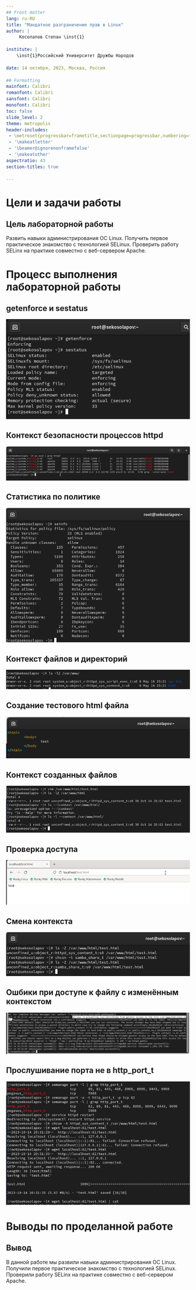 ```yaml
---
## Front matter
lang: ru-RU
title: "Мандатное разграничение прав в Linux"
author: |
	 Косолапов Степан \inst{1}

institute: |
	\inst{1}Российский Университет Дружбы Народов

date: 14 октября, 2023, Москва, Россия

## Formatting
mainfont: Calibri
romanfont: Calibri
sansfont: Calibri
monofont: Calibri
toc: false
slide_level: 2
theme: metropolis
header-includes:
 - \metroset{progressbar=frametitle,sectionpage=progressbar,numbering=fraction}
 - '\makeatletter'
 - '\beamer@ignorenonframefalse'
 - '\makeatother'
aspectratio: 43
section-titles: true

---
```


# Цели и задачи работы

## Цель лабораторной работы

Развить навыки администрирования ОС Linux. Получить первое практическое знакомство с технологией SELinux.
Проверить работу SELinx на практике совместно с веб-сервером Apache.

# Процесс выполнения лабораторной работы

## getenforce и sestatus

![getenforce и sestatus](../img/image1.png)

## Контекст безопасности процессов httpd

![контекст безопасности процессов httpd](../img/image3.png)

## Cтатистика по политике

![статистика по политике](../img/image5.png)

## Контекст файлов и директорий

![данные о содержимом /var/www/](../img/image6.png)

## Создание тестового html файла

![test.html](../img/image7.png)

## Контекст созданных файлов

![контекст test.html](../img/image8.png)

## Проверка доступа

![test.html в браузере](../img/image9.png)

## Смена контекста

![смена контекста](../img/image10.png)

## Ошбики при доступе к файлу с изменённым контекстом

![системные логи](../img/image12.png)

## Прослушивание порта не в http_port_t

![создание файла в sticky директории](../img/image17.png)

# Выводы по проделанной работе

## Вывод

В данной работе мы развили навыки администрирования ОС Linux. Получили первое практическое знакомство с технологией SELinux.
Проверили работу SELinx на практике совместно с веб-сервером Apache.
